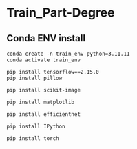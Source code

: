 # Train_Part-Degree

## Conda ENV install

```
conda create -n train_env python=3.11.11
conda activate train_env

pip install tensorflow==2.15.0
pip install pillow

pip install scikit-image

pip install matplotlib

pip install efficientnet

pip install IPython

pip install torch
```
